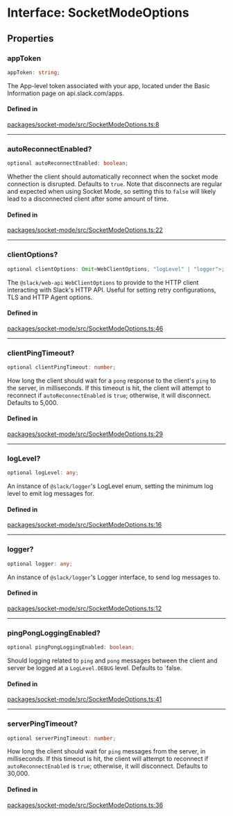# Interface: SocketModeOptions

## Properties

### appToken

```ts
appToken: string;
```

The App-level token associated with your app, located under the Basic Information page on api.slack.com/apps.

#### Defined in

[packages/socket-mode/src/SocketModeOptions.ts:8](https://github.com/slackapi/node-slack-sdk/blob/7b348598b763c2b7545d1042b5f0429775cfa62c/packages/socket-mode/src/SocketModeOptions.ts#L8)

***

### autoReconnectEnabled?

```ts
optional autoReconnectEnabled: boolean;
```

Whether the client should automatically reconnect when the socket mode connection is disrupted. Defaults to `true`.
Note that disconnects are regular and expected when using Socket Mode, so setting this to `false` will likely lead
to a disconnected client after some amount of time.

#### Defined in

[packages/socket-mode/src/SocketModeOptions.ts:22](https://github.com/slackapi/node-slack-sdk/blob/7b348598b763c2b7545d1042b5f0429775cfa62c/packages/socket-mode/src/SocketModeOptions.ts#L22)

***

### clientOptions?

```ts
optional clientOptions: Omit<WebClientOptions, "logLevel" | "logger">;
```

The `@slack/web-api` `WebClientOptions` to provide to the HTTP client interacting with Slack's HTTP API.
Useful for setting retry configurations, TLS and HTTP Agent options.

#### Defined in

[packages/socket-mode/src/SocketModeOptions.ts:46](https://github.com/slackapi/node-slack-sdk/blob/7b348598b763c2b7545d1042b5f0429775cfa62c/packages/socket-mode/src/SocketModeOptions.ts#L46)

***

### clientPingTimeout?

```ts
optional clientPingTimeout: number;
```

How long the client should wait for a `pong` response to the client's `ping` to the server, in milliseconds.
If this timeout is hit, the client will attempt to reconnect if `autoReconnectEnabled` is `true`;
otherwise, it will disconnect.
Defaults to 5,000.

#### Defined in

[packages/socket-mode/src/SocketModeOptions.ts:29](https://github.com/slackapi/node-slack-sdk/blob/7b348598b763c2b7545d1042b5f0429775cfa62c/packages/socket-mode/src/SocketModeOptions.ts#L29)

***

### logLevel?

```ts
optional logLevel: any;
```

An instance of `@slack/logger`'s LogLevel enum, setting the minimum log level to emit log messages for.

#### Defined in

[packages/socket-mode/src/SocketModeOptions.ts:16](https://github.com/slackapi/node-slack-sdk/blob/7b348598b763c2b7545d1042b5f0429775cfa62c/packages/socket-mode/src/SocketModeOptions.ts#L16)

***

### logger?

```ts
optional logger: any;
```

An instance of `@slack/logger`'s Logger interface, to send log messages to.

#### Defined in

[packages/socket-mode/src/SocketModeOptions.ts:12](https://github.com/slackapi/node-slack-sdk/blob/7b348598b763c2b7545d1042b5f0429775cfa62c/packages/socket-mode/src/SocketModeOptions.ts#L12)

***

### pingPongLoggingEnabled?

```ts
optional pingPongLoggingEnabled: boolean;
```

Should logging related to `ping` and `pong` messages between the client and server be logged at a
`LogLevel.DEBUG` level. Defaults to `false.

#### Defined in

[packages/socket-mode/src/SocketModeOptions.ts:41](https://github.com/slackapi/node-slack-sdk/blob/7b348598b763c2b7545d1042b5f0429775cfa62c/packages/socket-mode/src/SocketModeOptions.ts#L41)

***

### serverPingTimeout?

```ts
optional serverPingTimeout: number;
```

How long the client should wait for `ping` messages from the server, in milliseconds.
If this timeout is hit, the client will attempt to reconnect if `autoReconnectEnabled` is `true`;
otherwise, it will disconnect.
Defaults to 30,000.

#### Defined in

[packages/socket-mode/src/SocketModeOptions.ts:36](https://github.com/slackapi/node-slack-sdk/blob/7b348598b763c2b7545d1042b5f0429775cfa62c/packages/socket-mode/src/SocketModeOptions.ts#L36)
